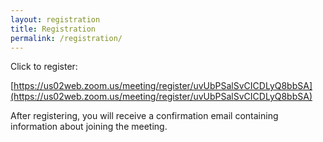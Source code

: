 ```yaml
---
layout: registration
title: Registration
permalink: /registration/
---
```

Click to register:

[https://us02web.zoom.us/meeting/register/uvUbPSalSvCICDLyQ8bbSA](https://us02web.zoom.us/meeting/register/uvUbPSalSvCICDLyQ8bbSA)
 
After registering, you will receive a confirmation email containing information about joining the meeting.
